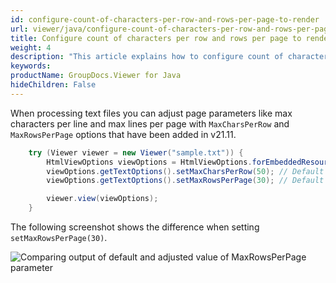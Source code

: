```yaml
---
id: configure-count-of-characters-per-row-and-rows-per-page-to-render
url: viewer/java/configure-count-of-characters-per-row-and-rows-per-page-to-render
title: Configure count of characters per row and rows per page to render
weight: 4
description: "This article explains how to configure count of characters per row and rows per page to be rendered when processing text files with GroupDocs.Viewer within your Java applications."
keywords: 
productName: GroupDocs.Viewer for Java
hideChildren: False
---
```

When processing text files you can adjust page parameters like max characters per line and max lines per page with `MaxCharsPerRow` and `MaxRowsPerPage` options that have been added in v21.11.

```java
    try (Viewer viewer = new Viewer("sample.txt")) {
        HtmlViewOptions viewOptions = HtmlViewOptions.forEmbeddedResources();
        viewOptions.getTextOptions().setMaxCharsPerRow(50); // Default value is 85
        viewOptions.getTextOptions().setMaxRowsPerPage(30); // Default value is 55

        viewer.view(viewOptions);
    }
```

The following screenshot shows the difference when setting `setMaxRowsPerPage(30)`.

![Comparing output of default and adjusted value of MaxRowsPerPage parameter](/viewer/java/images/configure-count-of-characters-per-row-and-rows-per-page-to-render/max_row_per_page.png)

